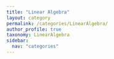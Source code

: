 ```yaml
---
title: "Linear Algebra"
layout: category
permalink: /categories/LinearAlgebra/
author_profile: true
taxonomy: LinearAlgebra
sidebar:
  nav: "categories"
---
```

